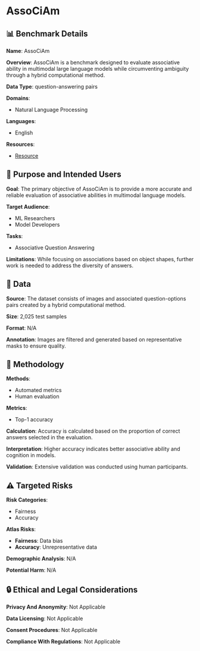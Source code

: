 # AssoCiAm

## 📊 Benchmark Details

**Name**: AssoCiAm

**Overview**: AssoCiAm is a benchmark designed to evaluate associative ability in multimodal large language models while circumventing ambiguity through a hybrid computational method.

**Data Type**: question-answering pairs

**Domains**:
- Natural Language Processing

**Languages**:
- English

**Resources**:
- [Resource](N/A)

## 🎯 Purpose and Intended Users

**Goal**: The primary objective of AssoCiAm is to provide a more accurate and reliable evaluation of associative abilities in multimodal language models.

**Target Audience**:
- ML Researchers
- Model Developers

**Tasks**:
- Associative Question Answering

**Limitations**: While focusing on associations based on object shapes, further work is needed to address the diversity of answers.

## 💾 Data

**Source**: The dataset consists of images and associated question-options pairs created by a hybrid computational method.

**Size**: 2,025 test samples

**Format**: N/A

**Annotation**: Images are filtered and generated based on representative masks to ensure quality.

## 🔬 Methodology

**Methods**:
- Automated metrics
- Human evaluation

**Metrics**:
- Top-1 accuracy

**Calculation**: Accuracy is calculated based on the proportion of correct answers selected in the evaluation.

**Interpretation**: Higher accuracy indicates better associative ability and cognition in models.

**Validation**: Extensive validation was conducted using human participants.

## ⚠️ Targeted Risks

**Risk Categories**:
- Fairness
- Accuracy

**Atlas Risks**:
- **Fairness**: Data bias
- **Accuracy**: Unrepresentative data

**Demographic Analysis**: N/A

**Potential Harm**: N/A

## 🔒 Ethical and Legal Considerations

**Privacy And Anonymity**: Not Applicable

**Data Licensing**: Not Applicable

**Consent Procedures**: Not Applicable

**Compliance With Regulations**: Not Applicable
